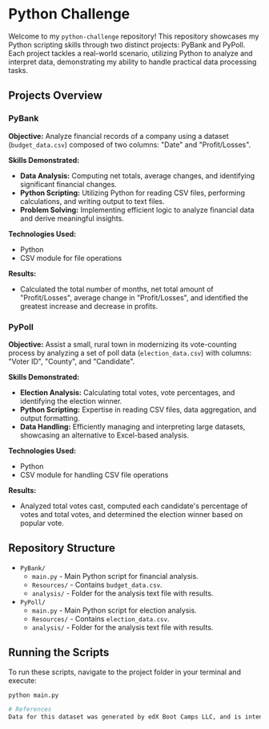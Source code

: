 # Python Challenge

Welcome to my `python-challenge` repository! This repository showcases my Python scripting skills through two distinct projects: PyBank and PyPoll. Each project tackles a real-world scenario, utilizing Python to analyze and interpret data, demonstrating my ability to handle practical data processing tasks. 

## Projects Overview

### PyBank

**Objective:** Analyze financial records of a company using a dataset (`budget_data.csv`) composed of two columns: "Date" and "Profit/Losses".

**Skills Demonstrated:**
- **Data Analysis:** Computing net totals, average changes, and identifying significant financial changes.
- **Python Scripting:** Utilizing Python for reading CSV files, performing calculations, and writing output to text files.
- **Problem Solving:** Implementing efficient logic to analyze financial data and derive meaningful insights.

**Technologies Used:**
- Python
- CSV module for file operations

**Results:**
- Calculated the total number of months, net total amount of "Profit/Losses", average change in "Profit/Losses", and identified the greatest increase and decrease in profits.

### PyPoll

**Objective:** Assist a small, rural town in modernizing its vote-counting process by analyzing a set of poll data (`election_data.csv`) with columns: "Voter ID", "County", and "Candidate".

**Skills Demonstrated:**
- **Election Analysis:** Calculating total votes, vote percentages, and identifying the election winner.
- **Python Scripting:** Expertise in reading CSV files, data aggregation, and output formatting.
- **Data Handling:** Efficiently managing and interpreting large datasets, showcasing an alternative to Excel-based analysis.

**Technologies Used:**
- Python
- CSV module for handling CSV file operations

**Results:**
- Analyzed total votes cast, computed each candidate's percentage of votes and total votes, and determined the election winner based on popular vote.

## Repository Structure

- `PyBank/`
  - `main.py` - Main Python script for financial analysis.
  - `Resources/` - Contains `budget_data.csv`.
  - `analysis/` - Folder for the analysis text file with results.
- `PyPoll/`
  - `main.py` - Main Python script for election analysis.
  - `Resources/` - Contains `election_data.csv`.
  - `analysis/` - Folder for the analysis text file with results.

## Running the Scripts

To run these scripts, navigate to the project folder in your terminal and execute:

```bash
python main.py

# References
Data for this dataset was generated by edX Boot Camps LLC, and is intended for educational purposes only.
